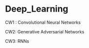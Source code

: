 # Deep_Learning

CW1 : Convolutional Neural Networks

CW2: Generative Adversarial Networks

CW3: RNNs

